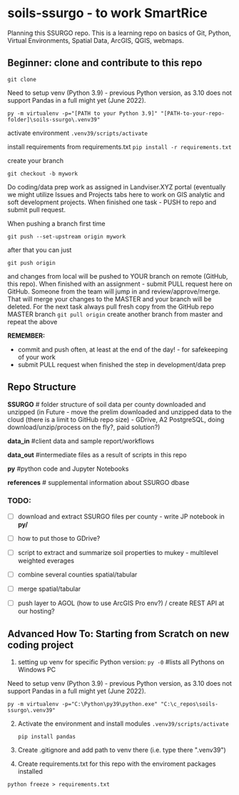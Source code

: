 # soils-ssurgo - to work SmartRice

Planning this SSURGO repo. This is a learning repo on basics of Git, Python, Virtual Environments, Spatial Data, ArcGIS, QGIS, webmaps.

## Beginner: clone and contribute to this repo

`git clone `

Need to setup venv (Python 3.9) - previous Python version, as 3.10 does not support Pandas in a full might yet (June 2022).

`py -m virtualenv -p="[PATH to your Python 3.9]" "[PATH-to-your-repo-folder]\soils-ssurgo\.venv39"`

activate environment
`.venv39/scripts/activate`

install requirements from requirements.txt
`pip install -r requirements.txt`

create your branch

`git checkout -b mywork`

Do coding/data prep work as assigned in Landviser.XYZ portal (eventually we might utilize Issues and Projects tabs here to work on GIS analytic and soft development projects. When finished one task - PUSH to repo and submit pull request.

When pushing a branch first time

`git push --set-upstream origin mywork`

after that you can just

`git push origin`

and changes from local will be pushed to YOUR branch on remote (GitHub, this repo). When finished with an assignment - submit PULL request here on GitHub. Someone from the team will jump in and review/approve/merge.
That will merge your changes to the MASTER and your branch will be deleted.
For the next task always pull fresh copy from the GitHub repo MASTER branch
`git pull origin`
create another branch from master and repeat the above

**REMEMBER:**

* commit and push often, at least at the end of the day! - for safekeeping of your work
* submit PULL request when finished the step in development/data prep

## Repo Structure

**SSURGO** # folder structure of soil data per county downloaded and unzipped (in Future - move the prelim downloaded and unzipped data to the cloud (there is a limit to GitHub repo size) - GDrive, A2 PostgreSQL, doing download/unzip/process on the fly?, paid solution?)

**data_in**  #client data and sample report/workflows

**data_out** #intermediate files as a result of scripts in this repo

**py**  #python code and Jupyter Notebooks

**references** # supplemental information about SSURGO dbase

### TODO:

* [ ] download and extract SSURGO files per county - write JP notebook in **py/**
* [ ] how to put those to GDrive?

* [ ] script to extract and summarize soil properties to mukey - multilevel weighted everages
* [ ] combine several counties spatial/tabular
* [ ] merge spatial/tabular
* [ ] push layer to AGOL (how to use ArcGIS Pro env?) / create REST API at our hosting?


## Advanced How To: Starting from Scratch on new coding project

1. setting up venv for specific Python version:
   `py -0`       #lists all Pythons on Windows PC

Need to setup venv (Python 3.9) - previous Python version, as 3.10 does not support Pandas in a full might yet (June 2022).

`py -m virtualenv -p="C:\Python\py39\python.exe" "C:\c_repos\soils-ssurgo\.venv39"`

2. Activate the environment and install modules
   `.venv39/scripts/activate`

   `pip install pandas`
3. Create .gitignore and add path to venv there (i.e. type there ".venv39")
4. Create requirements.txt for this repo with the enviroment packages installed

`python freeze > requirements.txt`
